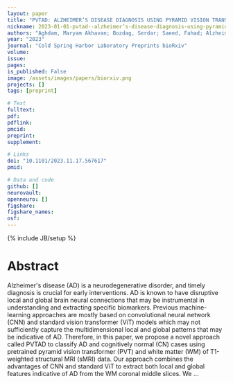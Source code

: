 ```yaml
---
layout: paper
title: "PVTAD: ALZHEIMER’S DISEASE DIAGNOSIS USING PYRAMID VISION TRANSFORMER APPLIED TO WHITE MATTER OF T1-WEIGHTED STRUCTURAL MRI DATA"
nickname: 2023-01-01-pvtad--alzheimer’s-disease-diagnosis-using-pyramid-vision-transformer-applied-to-white-matter-of-t1-weighted-structural-mri-data
authors: "Aghdam, Maryam Akhavan; Bozdag, Serdar; Saeed, Fahad; Alzheimer’s Disease Neuroimaging Initiative; "
year: "2023"
journal: "Cold Spring Harbor Laboratory Preprints bioRxiv"
volume: 
issue:
pages: 
is_published: False
image: /assets/images/papers/biorxiv.png
projects: []
tags: [preprint]

# Text
fulltext:
pdf:
pdflink:
pmcid:
preprint: 
supplement:

# Links
doi: "10.1101/2023.11.17.567617"
pmid:

# Data and code
github: []
neurovault:
openneuro: []
figshare:
figshare_names:
osf:
---
```

{% include JB/setup %}

# Abstract

Alzheimer's disease (AD) is a neurodegenerative disorder, and timely diagnosis is crucial for early interventions. AD is known to have disruptive local and global brain neural connections that may be instrumental in understanding and extracting specific biomarkers. Previous machine-learning approaches are mostly based on convolutional neural network (CNN) and standard vision transformer (ViT) models which may not sufficiently capture the multidimensional local and global patterns that may be indicative of AD. Therefore, in this paper, we propose a novel approach called PVTAD to classify AD and cognitively normal (CN) cases using pretrained pyramid vision transformer (PVT) and white matter (WM) of T1-weighted structural MRI (sMRI) data. Our approach combines the advantages of CNN and standard ViT to extract both local and global features indicative of AD from the WM coronal middle slices. We …
